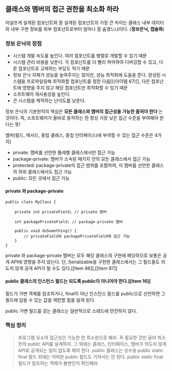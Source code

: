 ## 클래스와 멤버의 접근 권한을 최소화 하라

어설프게 설계된 컴포넌트와 잘 설계된 컴포넌트의 가장 큰 차이는 클래스 내부 데이터와 내부 구현 정보를 외부 컴포넌트로부터 얼마나 잘 숨겼느냐이다. (**정보은닉, 캡슐화**)

### 정보 은닉의 장점

- 시스템 개발 속도를 높인다. 여러 컴포넌트를 병렬로 개발할 수 있기 때문
- 시스템 관리 비용을 낮춘다. 각 컴포넌트를 더 빨리 파악하여 디버깅할 수 있고, 다른 컴포넌트로 교체하는 부담도 적기 때문
- 정보 은닉 자체가 성능을 높여주지는 않지만, 성능 최적화에 도움을 준다. 완성된 시스템을 프로파일링해 최적화할 컴포넌트를 정한 다음[[(아이템 67)]], 다은 컴포넌트에 영향을 주지 않고 해당 컴포넌트만 최적화할 수 있기 때문
- 소프트웨어 재사용성을 높인다.
- 큰 시스템을 제작하는 난이도를 낮춘다.
  
정보 은닉의 기본원칙의 핵심은 **모든 클래스와 멤버의 접근성을 가능한 좁혀야 한다** 는 것이다. 즉, 소프트웨어가 올바로 동작하는 한 항상 가장 낮은 접근 수준을 부여해야 한다는 뜻!

멤버(필드, 메서드, 중첩 클래스, 중첩 인터페이스)에 부여할 수 있는 접근 수준은 4가지)
- private: 멤버를 선언한 톱레벨 클래스에서만 접근 가능
- package-private: 멤버가 소속된 패키지 안의 모든 클래스에서 접근 가능
- protected: package-private의 접근 범위를 포함하여, 이 멤버를 선언한 클래스의 하위 클래스에서도 접근 가능
- public: 모든 곳에서 접근 가능
#### private 와 package-private

```
public class MyClass {

    private int privateField; // private 멤버

    int packagePrivateField; // package-private 멤버

    public void doSomething() {
        // privateField와 packagePrivateField에 접근 가능
    }
}
```

private 와 package-private 멤버는 모두 해당 클래스의 구현에 해당하므로 보통은 공개 API에 영향을 주지 않는다. 단, Serializable을 구현한 클래스에서는 그 필드들도 의도치 않게 공개 API가 될 수도 있다.[[Item 86]],[[Item 87]]

#### public 클래스의 인스턴스 필드는 되도록 public이 아니어야 한다.[[Item 16]]

필드가 가변 객체를 참조하거나, final이 아닌 인스턴스 필드를 public으로 선언하면 그 필드에 담을 수 있는 값을 제한할 힘을 잃게 된다.

public 가변 필드를 갖는 클래스는 일반적으로 스레드에 안전하지 않다.

### 핵심 정리

>프로그램 요소의 접근성은 가능한 한 최소한으로 해라. 꼭 필요한 것만 골라 최소한의 public API를 설계하자. 그 외에는 클래스, 인터페이스, 멤버가 의도치 않게 API로 공개되는 일이 없도록 해야 한다. public 클래스는 상수용 public static final 필드 외에는 어떠한 public 필드도 가져서는 안 된다. public static final 필드가 참조하는 객체가 불변인지 확인해라.